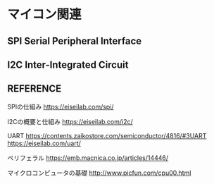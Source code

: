 # マイコン関連



## SPI Serial Peripheral Interface



## I2C Inter-Integrated Circuit




## REFERENCE
SPIの仕組み
https://eiseilab.com/spi/


I2Cの概要と仕組み
https://eiseilab.com/i2c/


UART
https://contents.zaikostore.com/semiconductor/4816/#3UART
https://eiseilab.com/uart/


ペリフェラル
https://emb.macnica.co.jp/articles/14446/

マイクロコンピュータの基礎
http://www.picfun.com/cpu00.html